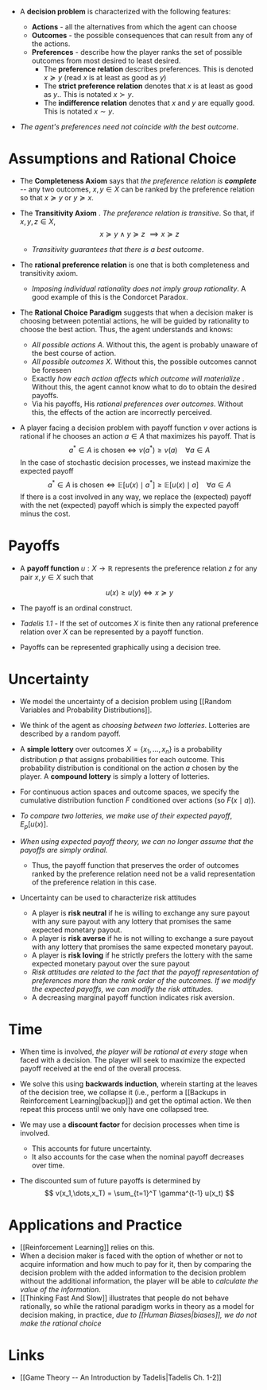 * A **decision problem** is characterized with the following features: 
	* **Actions** - all the alternatives from which the agent can choose 
	* **Outcomes** - the possible consequences that can result from any of the actions. 
	* **Preferences** - describe how the player ranks the set of possible outcomes from most desired to least desired. 
		* The **preference relation** describes preferences. This is denoted $x\succeq y$  (read $x$ is at least as good as $y$)
		* The **strict preference relation** denotes that $x$ is at least as good as $y$.. This is notated $x\succ y$. 
		* The **indifference relation** denotes that $x$ and $y$ are equally good. This is notated $x\sim y$. 

* *The agent's preferences need not coincide with the best outcome*. 

# Assumptions and Rational Choice
* The **Completeness Axiom** says that *the preference relation is **complete*** -- any two outcomes, $x,y\in X$ can be ranked by the preference relation so that $x\succeq y$ or $y\succeq x$.
* The **Transitivity Axiom** . *The preference relation is transitive*. So that, if $x,y,z\in X$,  
  $$
  x\succeq y \ \wedge\ y\succeq z \ \implies x\succeq z 
  $$

	* *Transitivity guarantees that there is a best outcome*. 

* The **rational preference relation** is one that is both completeness and transitivity axiom. 
	* *Imposing individual rationality does not imply group rationality*. A good example of this is the Condorcet Paradox. 

* The **Rational Choice Paradigm** suggests that when a decision maker is choosing between potential actions, he will be guided by rationality to choose the best action.  Thus, the agent understands and knows: 
	* *All possible actions* $A$. Without this, the agent is probably unaware of the best course of action. 
	* *All possible outcomes* $X$. Without this, the possible outcomes cannot be foreseen
	* Exactly *how each action affects which outcome will materialize* . Without this, the agent cannot know what to do to obtain the desired payoffs. 
	* Via his payoffs, His *rational preferences over outcomes*. Without this, the effects of the action are incorrectly perceived. 

* A player facing a decision problem with payoff function $v$ over actions is rational if he chooses an action $a\in A$ that maximizes his payoff. That is 
  $$
  a^\ast \in A \text{ is chosen} \iff  v(a^\ast) \ge v(a) \ \ \ \ \forall a \in A
  $$
  In the case of stochastic decision processes, we instead maximize the expected payoff
  $$
    a^\ast \in A \text{ is chosen} \iff  \mathbb{E}[u(x)\mid a^\ast]  \ge \mathbb{E}[u(x)\mid a] \ \ \ \ \forall a \in A  
  $$
  If there is a cost involved in any way, we replace the (expected) payoff with the net (expected) payoff which is simply the expected payoff minus the cost.


# Payoffs 
* A **payoff function** $u:X\to \mathbb{R}$ represents the preference relation $z$ for any pair $x,y\in X$ such that 
  
  $$
  u(x) \ge u(y) \iff x\succeq y
  $$

* The payoff is an ordinal construct. 

* *Tadelis 1.1* - If the set of outcomes $X$ is finite then any rational preference relation over $X$ can be represented by a payoff function.
* Payoffs can be represented graphically using a decision tree. 
# Uncertainty 
* We model the uncertainty of a decision problem using [[Random Variables and Probability Distributions]]. 
* We think of the agent as *choosing between two lotteries*. Lotteries are described by a random payoff.

* A **simple lottery** over outcomes $X=\{x_1, \dots, x_n\}$ is a probability distribution $p$ that assigns probabilities for each outcome.  This probability distribution is conditional on the action $a$ chosen by the player.  A **compound lottery** is simply a lottery of lotteries. 
* For continuous action spaces and outcome spaces, we specify the cumulative distribution function $F$ conditioned over actions (so $F(x\mid a)$).

* *To compare two lotteries, we make use of their expected payoff*,  $E_p\left[u(x)\right]$.  

* *When using expected payoff theory, we can no longer assume that the payoffs are simply ordinal.* 
	* Thus, the payoff function that preserves the order of outcomes ranked by the preference relation need not be a valid representation of the preference relation in this case.

* Uncertainty can be used to characterize risk attitudes 
	* A player is **risk neutral** if he is willing to exchange any sure payout with any sure payout with any lottery that promises the same expected monetary payout. 
	* A player is **risk averse** if he is not willing to exchange a sure payout with any lottery that promises the same expected monetary payout.  
	* A player is **risk loving** if he strictly prefers the lottery with the same expected monetary payout over the sure payout
	* *Risk attitudes are related to the fact that the payoff representation of preferences more than the rank order of the outcomes. If we modify the expected payoffs, we can modify the risk attitudes*. 
	* A decreasing marginal payoff function indicates risk aversion. 

# Time 
* When time is involved, *the player will be rational at every stage* when faced with a decision. The player will seek to maximize the expected payoff received at the end of the overall process. 
* We solve this using **backwards induction**, wherein starting at the leaves of the decision tree, we collapse it (i.e., perform a [[Backups in Reinforcement Learning|backup]]) and get the optimal action. We then repeat this process until we only have one collapsed tree.

* We may use a **discount factor** for decision processes when time is involved. 
	* This accounts for future uncertainty. 
	* It also accounts for the case when the nominal payoff decreases over time. 

* The discounted sum of future payoffs is determined by
  $$
  v(x_1,\dots,x_T) = \sum_{t=1}^T \gamma^{t-1} u(x_t)
  $$
# Applications and Practice
* [[Reinforcement Learning]] relies on this. 
* When a decision maker is faced with the option of whether or not to acquire information and how much to pay for it, then by comparing the decision problem with the added information to the decision problem without the additional information, the player will be able to *calculate the value of the information*.
* [[Thinking Fast And Slow]] illustrates that people do not behave rationally, so while the rational paradigm works in theory as a model for decision making, in practice, *due to [[Human Biases|biases]], we do not make the rational choice*
# Links 
* [[Game Theory -- An Introduction by Tadelis|Tadelis Ch. 1-2]] 